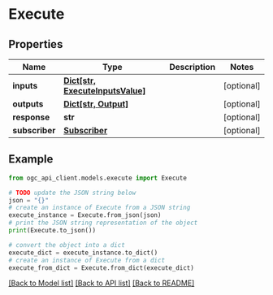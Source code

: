 # Execute


## Properties

Name | Type | Description | Notes
------------ | ------------- | ------------- | -------------
**inputs** | [**Dict[str, ExecuteInputsValue]**](ExecuteInputsValue.md) |  | [optional] 
**outputs** | [**Dict[str, Output]**](Output.md) |  | [optional] 
**response** | **str** |  | [optional] 
**subscriber** | [**Subscriber**](Subscriber.md) |  | [optional] 

## Example

```python
from ogc_api_client.models.execute import Execute

# TODO update the JSON string below
json = "{}"
# create an instance of Execute from a JSON string
execute_instance = Execute.from_json(json)
# print the JSON string representation of the object
print(Execute.to_json())

# convert the object into a dict
execute_dict = execute_instance.to_dict()
# create an instance of Execute from a dict
execute_from_dict = Execute.from_dict(execute_dict)
```
[[Back to Model list]](../README.md#documentation-for-models) [[Back to API list]](../README.md#documentation-for-api-endpoints) [[Back to README]](../README.md)


